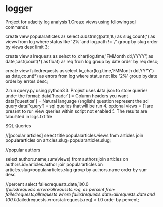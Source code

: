 # logger
Project for udacity log analysis
1.Create views using following sql commands

  create view populararticles as 
  select substring(path,10) as slug,count(*) as views from log
  where status like '2%' and log.path != '/'
  group by slug
  order by views desc
  limit 3;
  
  create view allrequests as select to_char(log.time,'FMMonth dd,YYYY') as date,cast(count(*) as float) as req from log
  group by date
  order by req desc;

  create view failedrequests as select to_char(log.time,'FMMonth dd,YYYY') 
  as date,count(*) as errors from log
  where status not like '2%'
  group by date
  order by errors desc;

2.run query.py using python3
3. Project uses data.json to store queries under the format:
    data['header'] = Column headers you want
    data['question'] = Natural language (english) question represent the sql query
    data['query'] = sql queries that will be run
4. optional views = [] are present to run view queries within script not enabled
5. The results are tabulated in logs.txt file
 

SQL Queries

//[popular articles]
select title,populararticles.views
from articles join populararticles
on articles.slug=populararticles.slug;

//popular authors

select authors.name,sum(views) from authors
join articles on authors.id=articles.author
join populararticles on articles.slug=populararticles.slug
group by authors.name order by sum desc;

//percent
select failedrequests.date,100.0 *(failedrequests.errors/allrequests.req) as percent from failedrequests,allrequests
where failedrequests.date=allrequests.date and 100.0*(failedrequests.errors/allrequests.req) > 1.0 order by percent;
